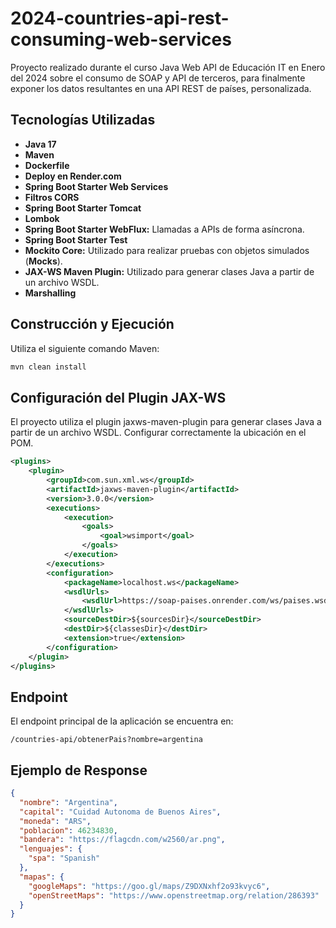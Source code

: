 # 2024-countries-api-rest-consuming-web-services
Proyecto realizado durante el curso Java Web API de Educación IT en Enero del 2024 sobre el consumo de SOAP y API de terceros, para finalmente exponer los datos resultantes en una API REST de países, personalizada.

## Tecnologías Utilizadas

- **Java 17**
- **Maven**
- **Dockerfile**
- **Deploy en Render.com**
- **Spring Boot Starter Web Services**
- **Filtros CORS**
- **Spring Boot Starter Tomcat**
- **Lombok**
- **Spring Boot Starter WebFlux:** Llamadas a APIs de forma asíncrona.
- **Spring Boot Starter Test**
- **Mockito Core:** Utilizado para realizar pruebas con objetos simulados (**Mocks**).
- **JAX-WS Maven Plugin:** Utilizado para generar clases Java a partir de un archivo WSDL.
- **Marshalling**

## Construcción y Ejecución

Utiliza el siguiente comando Maven:

```bash
mvn clean install
```

## Configuración del Plugin JAX-WS
El proyecto utiliza el plugin jaxws-maven-plugin para generar clases Java a partir de un archivo WSDL. Configurar correctamente la ubicación en el POM.

```xml
<plugins>
    <plugin>
        <groupId>com.sun.xml.ws</groupId>
        <artifactId>jaxws-maven-plugin</artifactId>
        <version>3.0.0</version>
        <executions>
            <execution>
                <goals>
                    <goal>wsimport</goal>
                </goals>
            </execution>
        </executions>
        <configuration>
            <packageName>localhost.ws</packageName>
            <wsdlUrls>
                <wsdlUrl>https://soap-paises.onrender.com/ws/paises.wsdl</wsdlUrl>
            </wsdlUrls>
            <sourceDestDir>${sourcesDir}</sourceDestDir>
            <destDir>${classesDir}</destDir>
            <extension>true</extension>
        </configuration>
    </plugin>
</plugins>
```

## Endpoint

El endpoint principal de la aplicación se encuentra en:

`/countries-api/obtenerPais?nombre=argentina`

## Ejemplo de Response

```json
{
  "nombre": "Argentina",
  "capital": "Cuidad Autonoma de Buenos Aires",
  "moneda": "ARS",
  "poblacion": 46234830,
  "bandera": "https://flagcdn.com/w2560/ar.png",
  "lenguajes": {
    "spa": "Spanish"
  },
  "mapas": {
    "googleMaps": "https://goo.gl/maps/Z9DXNxhf2o93kvyc6",
    "openStreetMaps": "https://www.openstreetmap.org/relation/286393"
  }
}
```
